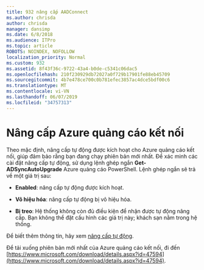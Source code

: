 ```yaml
---
title: 932 nâng cấp AADConnect
ms.author: chrisda
author: chrisda
manager: dansimp
ms.date: 6/8/2018
ms.audience: ITPro
ms.topic: article
ROBOTS: NOINDEX, NOFOLLOW
localization_priority: Normal
ms.custom: 932
ms.assetid: 8f43f36c-9722-43a4-b0de-c5341c06dac5
ms.openlocfilehash: 210f230929db72027a0f729b17901fe88eb45709
ms.sourcegitcommit: 4b7e478ce700c0b781efec3857ac4dce5bdf00c6
ms.translationtype: MT
ms.contentlocale: vi-VN
ms.lasthandoff: 06/07/2019
ms.locfileid: "34757313"
---
```

# <a name="upgrade-azure-ad-connect"></a>Nâng cấp Azure quảng cáo kết nối

Theo mặc định, nâng cấp tự động được kích hoạt cho Azure quảng cáo kết nối, giúp đảm bảo rằng bạn đang chạy phiên bản mới nhất. Để xác minh các cài đặt nâng cấp tự động, sử dụng lệnh ghép ngắn **Get-ADSyncAutoUpgrade** Azure quảng cáo PowerShell. Lệnh ghép ngắn sẽ trả về một giá trị sau: 

- **Enabled**: nâng cấp tự động được kích hoạt.

- **Vô hiệu hóa**: nâng cấp tự động bị vô hiệu hóa.

- **Bị treo**: Hệ thống không còn đủ điều kiện để nhận được tự động nâng cấp. Bạn không thể đặt cấu hình các giá trị này; khách sạn nằm trong hệ thống. 

Để biết thêm thông tin, hãy xem [nâng cấp tự động](https://docs.microsoft.com/azure/active-directory/connect/active-directory-aadconnect-feature-automatic-upgrade).

Để tải xuống phiên bản mới nhất của Azure quảng cáo kết nối, đi đến [https://www.microsoft.com/download/details.aspx?id=47594](https://www.microsoft.com/download/details.aspx?id=47594).

